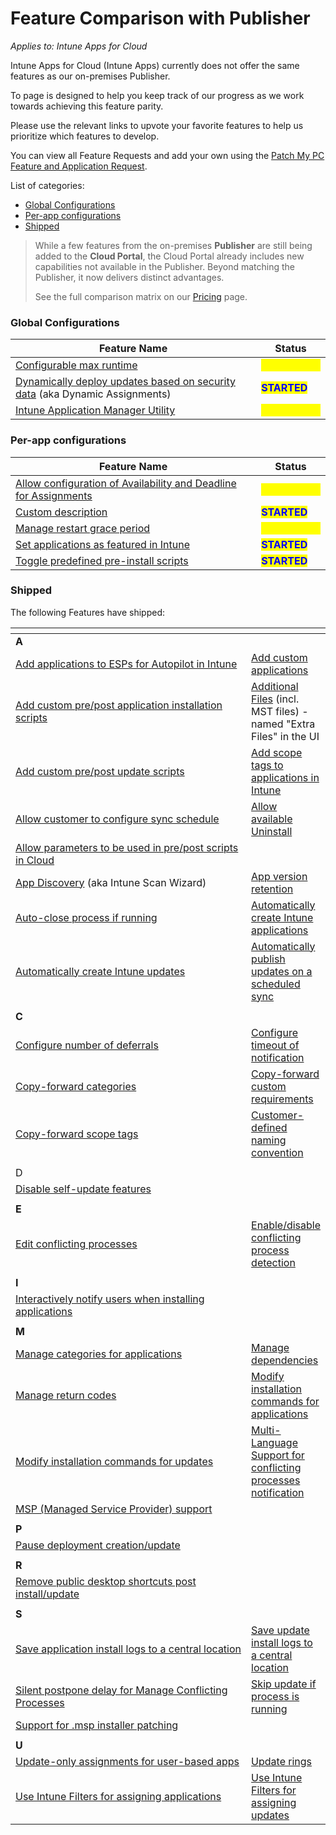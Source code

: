 # Feature Comparison with Publisher

_Applies to: Intune Apps for Cloud_

Intune Apps for Cloud (Intune Apps) currently does not offer the same features as our on-premises Publisher.

To page is designed to help you keep track of our progress as we work towards achieving this feature parity.

Please use the relevant links to upvote your favorite features to help us prioritize which features to develop.

You can view all Feature Requests and add your own using the [Patch My PC Feature and Application Request](https://ideas.patchmypc.com/?category=7369611645507954393).

List of categories:

* [Global Configurations](feature-comparison-with-publisher.md#global-configurations)
* [Per-app configurations](feature-comparison-with-publisher.md#per-app-configurations)
* [Shipped](feature-comparison-with-publisher.md#shipped)

> While a few features from the on-premises **Publisher** are still being added to the **Cloud Portal**, the Cloud Portal already includes new capabilities not available in the Publisher. Beyond matching the Publisher, it now delivers distinct advantages.
>
> See the full comparison matrix on our [Pricing](https://patchmypc.com/pricing/) page.

### Global Configurations

| Feature Name                                                                                                                      | Status                                           |
| --------------------------------------------------------------------------------------------------------------------------------- | ------------------------------------------------ |
| [Configurable max runtime](https://ideas.patchmypc.com/ideas/PATCHMYPC-I-4218)                                                    | <mark style="color:yellow;">**SUBMITTED**</mark> |
| [Dynamically deploy updates based on security data](https://ideas.patchmypc.com/ideas/PATCHMYPC-I-4176) (aka Dynamic Assignments) | <mark style="color:blue;">**STARTED**</mark>     |
| [Intune Application Manager Utility](https://ideas.patchmypc.com/ideas/PATCHMYPC-I-5341)                                          | <mark style="color:yellow;">**SUBMITTED**</mark> |

### Per-app configurations

<table><thead><tr><th width="384">Feature Name</th><th>Status</th></tr></thead><tbody><tr><td><a href="https://ideas.patchmypc.com/ideas/PATCHMYPC-I-4453">Allow configuration of Availability and Deadline for Assignments</a></td><td><mark style="color:yellow;"><strong>SUBMITTED</strong></mark></td></tr><tr><td><a href="https://ideas.patchmypc.com/ideas/PATCHMYPC-I-4197">Custom description</a></td><td><mark style="color:blue;"><strong>STARTED</strong></mark></td></tr><tr><td><a href="https://ideas.patchmypc.com/ideas/PATCHMYPC-I-4945">Manage restart grace period</a></td><td><mark style="color:yellow;"><strong>SUBMITTED</strong></mark></td></tr><tr><td><a href="https://ideas.patchmypc.com/ideas/PATCHMYPC-I-4162">Set applications as featured in Intune</a></td><td><mark style="color:blue;"><strong>STARTED</strong></mark></td></tr><tr><td><a href="https://ideas.patchmypc.com/ideas/PATCHMYPC-I-4210">Toggle predefined pre-install scripts</a></td><td><mark style="color:blue;"><strong>STARTED</strong></mark></td></tr></tbody></table>

### Shipped

The following Features have shipped:

<table data-header-hidden><thead><tr><th width="379"></th><th></th></tr></thead><tbody><tr><td><strong>A</strong></td><td></td></tr><tr><td><a href="https://ideas.patchmypc.com/ideas/PATCHMYPC-I-4161">Add applications to ESPs for Autopilot in Intune</a></td><td><a href="https://ideas.patchmypc.com/ideas/PATCHMYPC-I-4144">Add custom applications</a></td></tr><tr><td><a href="https://ideas.patchmypc.com/ideas/PATCHMYPC-I-4152">Add custom pre/post application installation scripts</a></td><td><a href="https://ideas.patchmypc.com/ideas/PATCHMYPC-I-4349">Additional Files</a> (incl. MST files) - named "Extra Files" in the UI</td></tr><tr><td><a href="https://ideas.patchmypc.com/ideas/PATCHMYPC-I-4168">Add custom pre/post update scripts</a></td><td><a href="https://ideas.patchmypc.com/ideas/PATCHMYPC-I-4160">Add scope tags to applications in Intune</a></td></tr><tr><td><a href="https://ideas.patchmypc.com/ideas/PATCHMYPC-I-4188">Allow customer to configure sync schedule</a></td><td><a href="https://ideas.patchmypc.com/ideas/PATCHMYPC-I-4217">Allow available Uninstall</a></td></tr><tr><td><a href="https://ideas.patchmypc.com/ideas/PATCHMYPC-I-4505">Allow parameters to be used in pre/post scripts in Cloud</a></td><td></td></tr><tr><td><a href="https://ideas.patchmypc.com/ideas/PATCHMYPC-I-4267">App Discovery</a> (aka Intune Scan Wizard)</td><td><a href="https://ideas.patchmypc.com/ideas/PATCHMYPC-I-4189">App version retention</a></td></tr><tr><td><a href="https://ideas.patchmypc.com/ideas/PATCHMYPC-I-4190">Auto-close process if running</a></td><td><a href="https://ideas.patchmypc.com/ideas/PATCHMYPC-I-4147">Automatically create Intune applications</a></td></tr><tr><td><a href="https://ideas.patchmypc.com/ideas/PATCHMYPC-I-4173">Automatically create Intune updates</a></td><td><a href="https://ideas.patchmypc.com/ideas/PATCHMYPC-I-4164">Automatically publish updates on a scheduled sync</a></td></tr><tr><td></td><td></td></tr><tr><td><strong>C</strong></td><td></td></tr><tr><td><a href="https://ideas.patchmypc.com/ideas/PATCHMYPC-I-4191">Configure number of deferrals</a></td><td><a href="https://ideas.patchmypc.com/ideas/PATCHMYPC-I-4192">Configure timeout of notification</a></td></tr><tr><td><a href="https://ideas.patchmypc.com/ideas/PATCHMYPC-I-4193">Copy-forward categories</a></td><td><a href="https://ideas.patchmypc.com/ideas/PATCHMYPC-I-4194">Copy-forward custom requirements</a></td></tr><tr><td><a href="https://ideas.patchmypc.com/ideas/PATCHMYPC-I-4195">Copy-forward scope tags</a></td><td><a href="https://ideas.patchmypc.com/ideas/PATCHMYPC-I-4213">Customer-defined naming convention</a></td></tr><tr><td></td><td></td></tr><tr><td>D</td><td></td></tr><tr><td><a href="https://ideas.patchmypc.com/ideas/PATCHMYPC-I-4165">Disable self-update features</a></td><td></td></tr><tr><td></td><td></td></tr><tr><td><strong>E</strong></td><td></td></tr><tr><td><a href="https://ideas.patchmypc.com/ideas/PATCHMYPC-I-4202">Edit conflicting processes</a></td><td><a href="https://ideas.patchmypc.com/ideas/PATCHMYPC-I-4203">Enable/disable conflicting process detection</a></td></tr><tr><td></td><td></td></tr><tr><td><strong>I</strong></td><td></td></tr><tr><td><a href="https://ideas.patchmypc.com/ideas/PATCHMYPC-I-4150">Interactively notify users when installing applications</a></td><td></td></tr><tr><td></td><td></td></tr><tr><td><strong>M</strong></td><td></td></tr><tr><td><a href="https://ideas.patchmypc.com/ideas/PATCHMYPC-I-4158">Manage categories for applications</a></td><td><a href="https://ideas.patchmypc.com/ideas/PATCHMYPC-I-4204">Manage dependencies</a></td></tr><tr><td><a href="https://ideas.patchmypc.com/ideas/PATCHMYPC-I-4944">Manage return codes</a></td><td><a href="https://ideas.patchmypc.com/ideas/PATCHMYPC-I-4153">Modify installation commands for applications</a></td></tr><tr><td><a href="https://ideas.patchmypc.com/ideas/PATCHMYPC-I-4169">Modify installation commands for updates</a></td><td><a href="https://ideas.patchmypc.com/ideas/PATCHMYPC-I-4965">Multi-Language Support for conflicting processes notification</a></td></tr><tr><td><a href="https://ideas.patchmypc.com/ideas/PATCHMYPC-I-4229">MSP (Managed Service Provider) support</a></td><td></td></tr><tr><td></td><td></td></tr><tr><td><strong>P</strong></td><td></td></tr><tr><td><a href="https://ideas.patchmypc.com/ideas/PATCHMYPC-I-4156">Pause deployment creation/update</a></td><td></td></tr><tr><td></td><td></td></tr><tr><td><strong>R</strong></td><td></td></tr><tr><td><a href="https://ideas.patchmypc.com/ideas/PATCHMYPC-I-4167">Remove public desktop shortcuts post install/update</a></td><td></td></tr><tr><td></td><td></td></tr><tr><td><strong>S</strong></td><td></td></tr><tr><td><a href="https://ideas.patchmypc.com/ideas/PATCHMYPC-I-4154">Save application install logs to a central location</a></td><td><a href="https://ideas.patchmypc.com/ideas/PATCHMYPC-I-4170">Save update install logs to a central location</a></td></tr><tr><td><a href="https://ideas.patchmypc.com/ideas/PATCHMYPC-I-4207">Silent postpone delay for Manage Conflicting Processes</a></td><td><a href="https://ideas.patchmypc.com/ideas/PATCHMYPC-I-4208">Skip update if process is running</a></td></tr><tr><td><a href="https://ideas.patchmypc.com/ideas/PATCHMYPC-I-4665">Support for .msp installer patching</a></td><td></td></tr><tr><td></td><td></td></tr><tr><td><strong>U</strong></td><td></td></tr><tr><td><a href="https://ideas.patchmypc.com/ideas/PATCHMYPC-I-4439">Update-only assignments for user-based apps</a></td><td><a href="https://ideas.patchmypc.com/ideas/PATCHMYPC-I-4212">Update rings</a></td></tr><tr><td><a href="https://ideas.patchmypc.com/ideas/PATCHMYPC-I-4155">Use Intune Filters for assigning applications</a></td><td><a href="https://ideas.patchmypc.com/ideas/PATCHMYPC-I-4174">Use Intune Filters for assigning updates</a></td></tr></tbody></table>
